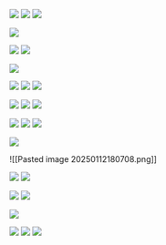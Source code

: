 ![](https://i.imgur.com/CNXummd.png)
![](https://i.imgur.com/1IZ51XG.png)
![](https://i.imgur.com/aMgzBXU.png)

![](https://i.imgur.com/O4Tul3s.png)

![](https://i.imgur.com/9vQFHe9.png)
![](https://i.imgur.com/emAgM40.png)

![](https://i.imgur.com/rBcPOUN.png)

![](https://i.imgur.com/4oOlGaC.png)
![](https://i.imgur.com/sUxVUVD.png)
![](https://i.imgur.com/c6rmjtT.png)

![](https://i.imgur.com/VaX1anh.png)
![](https://i.imgur.com/SK09bXI.png)
![](https://i.imgur.com/4okrEZ4.png)

![](https://i.imgur.com/KwFuzWu.png)
![](https://i.imgur.com/3bG8GRg.png)
![](https://i.imgur.com/6tHY8co.png)

![](https://i.imgur.com/tpsfNHv.png)

![[Pasted image 20250112180708.png]]

![](https://i.imgur.com/S9yeVr3.png)
![](https://i.imgur.com/RmkqNvR.png)

![](https://i.imgur.com/jp2Rnnw.png)
![](https://i.imgur.com/aXn6yE5.png)

![](https://i.imgur.com/kMpU6Lf.png)


![](https://i.imgur.com/QfdhFUF.png)
![](https://i.imgur.com/twTTkcN.png)
![](https://i.imgur.com/ee0hqtW.png)
